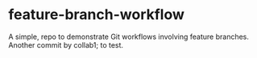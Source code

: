 # feature-branch-workflow
A simple, repo to demonstrate Git workflows involving feature branches.
Another commit by collab1; to test.
